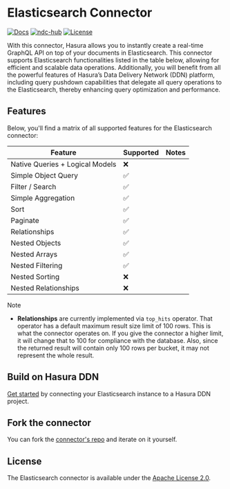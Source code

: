 # Elasticsearch Connector

[![Docs](https://img.shields.io/badge/docs-v3.x-brightgreen.svg?style=flat)](https://hasura.io/docs/3.0)
[![ndc-hub](https://img.shields.io/badge/ndc--hub-elasticsearch-blue.svg?style=flat)](https://hasura.io/connectors/elasticsearch)
[![License](https://img.shields.io/badge/license-Apache--2.0-purple.svg?style=flat)](https://www.apache.org/licenses/LICENSE-2.0)

With this connector, Hasura allows you to instantly create a real-time GraphQL API on top of your documents in
Elasticsearch. This connector supports Elasticsearch functionalities listed in the table below, allowing for efficient
and scalable data operations. Additionally, you will benefit from all the powerful features of Hasura’s Data Delivery
Network (DDN) platform, including query pushdown capabilities that delegate all query operations to the Elasticsearch,
thereby enhancing query optimization and performance.

## Features

Below, you'll find a matrix of all supported features for the Elasticsearch connector:

| Feature                         | Supported | Notes |
| ------------------------------- | --------- | ----- |
| Native Queries + Logical Models | ❌        |       |
| Simple Object Query             | ✅        |       |
| Filter / Search                 | ✅        |       |
| Simple Aggregation              | ✅        |       |
| Sort                            | ✅        |       |
| Paginate                        | ✅        |       |
| Relationships                   | ✅        |       |
| Nested Objects                  | ✅        |       |
| Nested Arrays                   | ✅        |       |
| Nested Filtering                | ✅        |       |
| Nested Sorting                  | ❌        |       |
| Nested Relationships            | ❌        |       |

> [!Note]
>
> - **Relationships** are currently implemented via `top_hits` operator. That operator has a default maximum result size limit of 100 rows. This is what the connector operates on. If you give the connector a higher limit, it will change that to 100 for compliance with the database. Also, since the returned result will contain only 100 rows per bucket, it may not represent the whole result.

## Build on Hasura DDN

[Get started](https://hasura.io/docs/3.0/how-to-build-with-ddn/with-elasticsearch) by connecting your Elasticsearch instance to a Hasura DDN project.

## Fork the connector

You can fork the [connector's repo](https://github.com/hasura/ndc-elasticsearch) and iterate on it yourself.

## License

The Elasticsearch connector is available under the [Apache License 2.0](https://www.apache.org/licenses/LICENSE-2.0).
